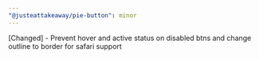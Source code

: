 ```yaml
---
"@justeattakeaway/pie-button": minor
---
```


[Changed] - Prevent hover and active status on disabled btns and change outline to border for safari support
